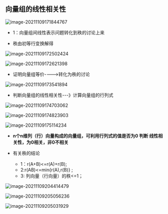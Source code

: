 <h2>向量组的线性相关性</h2>



![image-20211109171844767](C:\Users\红烧的咸鱼酱\AppData\Roaming\Typora\typora-user-images\image-20211109171844767.png)



- 1：向量组间线性表示问题转化到秩的讨论上来

- 秩由初等行变换解得

![image-20211109172502424](C:\Users\红烧的咸鱼酱\AppData\Roaming\Typora\typora-user-images\image-20211109172502424.png)



![image-20211109172621398](C:\Users\红烧的咸鱼酱\AppData\Roaming\Typora\typora-user-images\image-20211109172621398.png)







- 证明向量组等价---->转化为秩的讨论



![image-20211109173541894](C:\Users\红烧的咸鱼酱\AppData\Roaming\Typora\typora-user-images\image-20211109173541894.png)



- 判断向量组的线性相关性---》计算向量组的行列式



![image-20211109174703062](C:\Users\红烧的咸鱼酱\AppData\Roaming\Typora\typora-user-images\image-20211109174703062.png)



![image-20211109174823903](C:\Users\红烧的咸鱼酱\AppData\Roaming\Typora\typora-user-images\image-20211109174823903.png)





![image-20211109175114234](C:\Users\红烧的咸鱼酱\AppData\Roaming\Typora\typora-user-images\image-20211109175114234.png)





- **n个n维列（行）向量构成的向量组，可利用行列式的值是否为0 判断 线性相关性，为0相关，非0不相关**



- 有关秩的结论
  - 1：r(A+B)<=r(A)+r(B);
  - 2:r(AB)<=min{r(A),r(B)} ;
  - 3: 列向量（行向量）的秩<=1；

![image-20211109204414479](C:\Users\红烧的咸鱼酱\AppData\Roaming\Typora\typora-user-images\image-20211109204414479.png)



![image-20211109205056236](C:\Users\红烧的咸鱼酱\AppData\Roaming\Typora\typora-user-images\image-20211109205056236.png)

![image-20211109205031929](C:\Users\红烧的咸鱼酱\AppData\Roaming\Typora\typora-user-images\image-20211109205031929.png)

